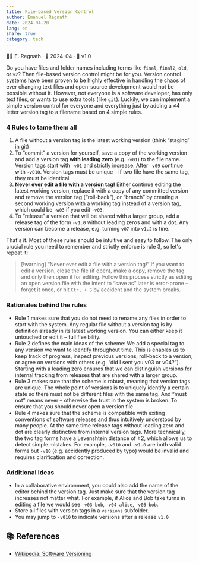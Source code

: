 ```yaml
---
title: File-based Version Control
author: Emanuel Regnath
date: 2024-04-20
lang: en
share: true
category: tech
---
```

👨‍🔬 E. Regnath · 📆 2024-04 · 🧪 v1.0

Do you have files and folder names including terms like `final`, `final2`, `old`, or `v2`? Then file-based version control might be for you.
Version control systems have been proven to be highly effective in handling the chaos of ever changing text files and open-source development would not be possible without it. However, not everyone is a software developer, has only text files, or wants to use extra tools (like `git`). 
Luckily, we can implement a simple version control for everyone and everything just by adding a ≤4 letter version tag to a filename based on 4 simple rules.
### 4 Rules to tame them all

1. A file without a version tag is the latest working version (think “staging” in git)
2. To “commit” a version for yourself, save a copy of the working version and add a version tag **with leading zero** (e.g. `-v01`) to the file name.  Version tags start with `-v01` and strictly increase. After `-v09` continue with `-v010`. Version tags must be unique – if two file have the same tag, they must be identical. 
3. **Never ever edit a file with a version tag!** Either continue editing the latest working version, replace it with a copy of any committed version and remove the version tag (“roll-back”), or “branch” by creating a second working version with a working tag instead of a version tag, which could be `-w03` if you edit `-v03`.   
4. To “release” a version that will be shared with a larger group, add a release tag of the form `-v1.0` without leading zeros and with a dot. Any version can become a release, e.g. turning `v07` into `v1.2` is fine.

That's it. Most of these rules should be intuitive and easy to follow. The only crucial rule you need to remember and strictly enforce is rule 3, so let's repeat it: 

> [!warning] “Never ever edit a file with a version tag!”
> If you want to edit a version, close the file (if open), make a copy, remove the tag and only then open it for editing. Follow this process strictly as editing an open version file with the intent to “save as” later is error-prone – forget it once, or hit `Ctrl + S` by accident and the system breaks.

### Rationales behind the rules
* Rule 1 makes sure that you do not need to rename any files in order to start with the system. Any regular file without a version tag is by definition already in its latest working version. You can either keep it untouched or edit it – full flexibility.
* Rule 2 defines the main ideas of the scheme: We add a special tag to any version we want to identify throughout time. This is enables us to keep track of progress, inspect previous versions, roll-back to a version, or agree on versions with others (e.g. “did I sent you v03 or v04?”). Starting with a leading zero ensures that we can distinguish versions for internal tracking from releases that are shared with a larger group. 
* Rule 3 makes sure that the scheme is robust, meaning that version tags are unique. The whole point of versions is to uniquely identify a certain state so there must not be different files with the same tag. And “must not” means never – otherwise the trust in the system is broken. To ensure that you should never open a version file
* Rule 4 makes sure that the scheme is compatible with exiting conventions of software releases and thus intuitively understood by many people. At the same time release tags without leading zero and dot are clearly distinctive from internal version tags. More technically, the two tag forms have a Levenshtein distance of ≥2, which allows us to detect simple mistakes. For example, `-v010` and `-v1.0` are both valid forms but `-v10` (e.g. accidently produced by typo) would be invalid and requires clarification and correction. 

### Additional Ideas
* In a collaborative environment, you could also add the name of the editor behind the version tag. Just make sure that the version tag increases not matter what. For example, if Alice and Bob take turns in editing a file we would see `-v03-bob`, `-v04-alice`, `-v05-bob`.
* Store all files with version tags in a `versions` subfolder.
* You may jump to `-v010` to indicate versions after a release `v1.0`


## 📚 References
* [Wikipedia: Software Versioning](https://en.wikipedia.org/wiki/Software_versioning)